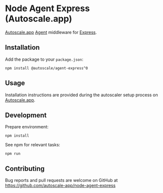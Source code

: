 # Node Agent Express (Autoscale.app)

[Autoscale.app] [Agent] middleware for [Express].

## Installation

Add the package to your `package.json`:

    npm install @autoscale/agent-express^0

## Usage

Installation instructions are provided during the autoscaler setup process on [Autoscale.app].

## Development

Prepare environment:

    npm install

See npm for relevant tasks:

    npm run

## Contributing

Bug reports and pull requests are welcome on GitHub at https://github.com/autoscale-app/node-agent-express

[Autoscale.app]: https://autoscale.app
[Agent]: https://github.com/autoscale-app/node-agent
[Express]: https://github.com/expressjs/express
